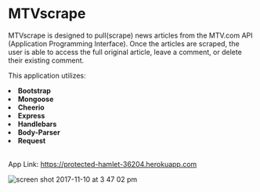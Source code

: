 # MTVscrape

MTVscrape is designed to pull(scrape) news articles from the MTV.com API (Application Programming Interface). Once the articles are scraped, the user is able to access the full original article, leave a comment, or delete their existing comment. 

This application utilizes: 
 <li><strong>Bootstrap</strong></li>
 <li><strong>Mongoose</strong></li>
 <li><strong>Cheerio</strong></li>
 <li><strong>Express</strong></li>
 <li><strong>Handlebars</strong></li>
 <li><strong>Body-Parser</strong></li>
 <li><strong>Request</strong></li>
 <br>

App Link: https://protected-hamlet-36204.herokuapp.com

![screen shot 2017-11-10 at 3 47 02 pm](https://user-images.githubusercontent.com/25890329/32678009-9c3613d2-c62e-11e7-9540-65d64f518496.png)

 
  
 
